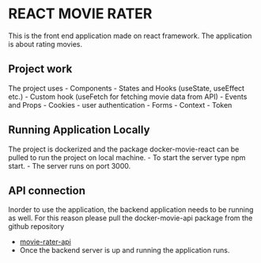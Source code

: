 # REACT MOVIE RATER
This is the front end application made on react framework. The application is about rating movies. 
## Project work
The project uses 
    - Components
    - States and Hooks (useState, useEffect etc.)
    - Custom hook (useFetch for fetching movie data from API)
    - Events and Props
    - Cookies 
    - user authentication
    - Forms
    - Context
    - Token
##  Running Application Locally
The project is dockerized and the package docker-movie-react can be pulled to run the project on local machine. 
    - To start the server type npm start. 
    - The server runs on port 3000. 
##  API connection
Inorder to use the application, the backend application needs to be running as well. 
For this reason please pull the docker-movie-api package from the github repository
- [movie-rater-api](https://github.com/mudabir94/movie-rater-api)
- Once the backend server is up and running the application runs. 


